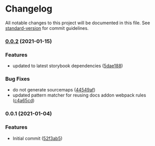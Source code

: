 # Changelog

All notable changes to this project will be documented in this file. See [standard-version](https://github.com/conventional-changelog/standard-version) for commit guidelines.

### [0.0.2](https://github.com/AubreyHewes/storybook-addon-docs-graymatter/compare/v0.0.1...v0.0.2) (2021-01-15)


### Features

* updated to latest storybook dependencies ([5dae188](https://github.com/AubreyHewes/storybook-addon-docs-graymatter/commit/5dae1889374534e0ad80e32043cc31e7431459c2))


### Bug Fixes

* do not generate sourcemaps ([44549af](https://github.com/AubreyHewes/storybook-addon-docs-graymatter/commit/44549af8c682f3e80dadb07688c0e796e09d077f))
* updated pattern matcher for reusing docs addon webpack rules ([c4a65cd](https://github.com/AubreyHewes/storybook-addon-docs-graymatter/commit/c4a65cdf571d7e1dc6391d91c83486070d3017ff))

### 0.0.1 (2021-01-04)


### Features

* Initial commit ([52f3ab5](https://github.com/AubreyHewes/storybook-addon-docs-graymatter/commit/52f3ab5495e3d09211dcf3b7c7ab3dc44aaef7d4))
